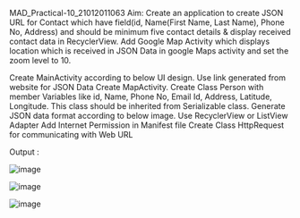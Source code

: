 MAD_Practical-10_21012011063
Aim: Create an application to create JSON URL for Contact which have field(id, Name(First Name, Last Name), Phone No, Address) and should be minimum five contact details & display received contact data in RecyclerView. Add Google Map Activity which displays location which is received in JSON Data in google Maps activity and set the zoom level to 10.

Create MainActivity according to below UI design.
Use link generated from website for JSON Data
Create MapActivity.
Create Class Person with member Variables like id, Name, Phone No, Email Id, Address, Latitude, Longitude. This class should be inherited from Serializable class.
Generate JSON data format according to below image.
Use RecyclerView or ListView Adapter
Add Internet Permission in Manifest file
Create Class HttpRequest for communicating with Web URL


Output :


![image](https://github.com/AMANPATEL1108/MAD_Practical_10_21012011063/assets/108643338/219e39ab-c6fc-432f-8c55-7e8dec891aa2)



![image](https://github.com/AMANPATEL1108/MAD_Practical_10_21012011063/assets/108643338/311689ee-d29a-46cd-b9d8-59749370b147)



![image](https://github.com/AMANPATEL1108/MAD_Practical_10_21012011063/assets/108643338/5f8c95e2-300e-4b89-acfa-c8a411296ea5)
